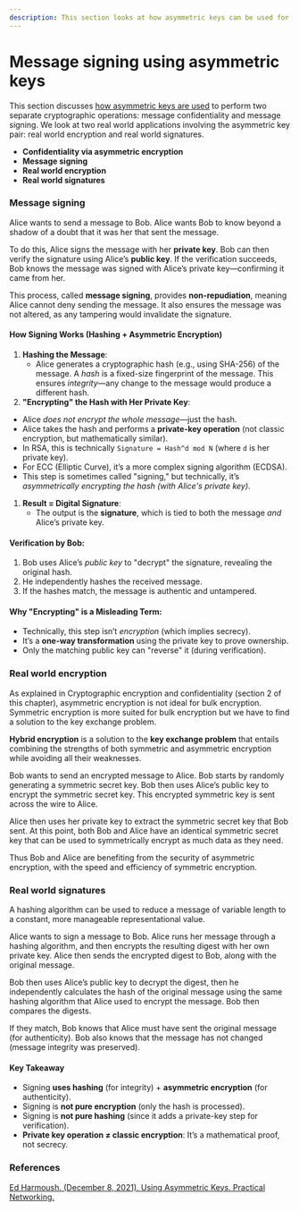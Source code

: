 ```yaml
---
description: This section looks at how asymmetric keys can be used for message signing
---
```


# Message signing using asymmetric keys

This section discusses [how asymmetric keys are used](https://en.wikipedia.org/wiki/Public-key_cryptography) to perform two separate cryptographic operations: message confidentiality and message signing. We look at two real world applications involving the asymmetric key pair: real world encryption and real world signatures.

* **Confidentiality via asymmetric encryption**
* **Message signing**
* **Real world encryption**
* **Real world signatures**

### Message signing

Alice wants to send a message to Bob. Alice wants Bob to know beyond a shadow of a doubt that it was her that sent the message.

To do this, Alice signs the message with her **private key**. Bob can then verify the signature using Alice’s **public key**. If the verification succeeds, Bob knows the message was signed with Alice’s private key—confirming it came from her.

This process, called **message signing**, provides **non-repudiation**, meaning Alice cannot deny sending the message. It also ensures the message was not altered, as any tampering would invalidate the signature.

#### **How Signing Works (Hashing + Asymmetric Encryption)**

1. **Hashing the Message**:
   * Alice generates a cryptographic hash (e.g., using SHA-256) of the message. A _hash_ is a fixed-size fingerprint of the message. This ensures _integrity_—any change to the message would produce a different hash.
2. **"Encrypting" the Hash with Her Private Key**:

* Alice _does not encrypt the whole message_—just the hash.
* Alice takes the hash and performs a **private-key operation** (not classic encryption, but mathematically similar).
* In RSA, this is technically `Signature = Hash^d mod N` (where `d` is her private key).
* For ECC (Elliptic Curve), it’s a more complex signing algorithm (ECDSA).
* This step is sometimes called "signing," but technically, it’s _asymmetrically encrypting the hash (with Alice's private key)_.

1. **Result = Digital Signature**:
   * The output is the **signature**, which is tied to both the message _and_ Alice’s private key.

#### Verification by Bob:

1. Bob uses Alice’s _public key_ to "decrypt" the signature, revealing the original hash.
2. He independently hashes the received message.
3. If the hashes match, the message is authentic and untampered.

#### Why "Encrypting" is a Misleading Term:

* Technically, this step isn’t _encryption_ (which implies secrecy).
* It’s a **one-way transformation** using the private key to prove ownership.
* Only the matching public key can "reverse" it (during verification).

### Real world encryption

As explained in Cryptographic encryption and confidentiality (section 2 of this chapter), asymmetric encryption is not ideal for bulk encryption. Symmetric encryption is more suited for bulk encryption but we have to find a solution to the key exchange problem.

**Hybrid encryption** is a solution to the **key exchange problem** that entails combining the strengths of both symmetric and asymmetric encryption while avoiding all their weaknesses.

Bob wants to send an encrypted message to Alice. Bob starts by randomly generating a symmetric secret key. Bob then uses Alice’s public key to encrypt the symmetric secret key. This encrypted symmetric key is sent across the wire to Alice.

Alice then uses her private key to extract the symmetric secret key that Bob sent. At this point, both Bob and Alice have an identical symmetric secret key that can be used to symmetrically encrypt as much data as they need.

Thus Bob and Alice are benefiting from the security of asymmetric encryption, with the speed and efficiency of symmetric encryption.

### Real world signatures

A hashing algorithm can be used to reduce a message of variable length to a constant, more manageable representational value.

Alice wants to sign a message to Bob. Alice runs her message through a hashing algorithm, and then encrypts the resulting digest with her own private key. Alice then sends the encrypted digest to Bob, along with the original message.

Bob then uses Alice’s public key to decrypt the digest, then he independently calculates the hash of the original message using the same hashing algorithm that Alice used to encrypt the message. Bob then compares the digests.

If they match, Bob knows that Alice must have sent the original message (for authenticity). Bob also knows that the message has not changed (message integrity was preserved).

#### **Key Takeaway**

* Signing **uses hashing** (for integrity) + **asymmetric encryption** (for authenticity).
* Signing is **not pure encryption** (only the hash is processed).
* Signing is **not pure hashing** (since it adds a private-key step for verification).
* **Private key operation ≠ classic encryption**: It’s a mathematical proof, not secrecy.

### References

[Ed Harmoush. (December 8, 2021). Using Asymmetric Keys. Practical Networking.](https://www.practicalnetworking.net/series/cryptography/using-asymmetric-keys/)
